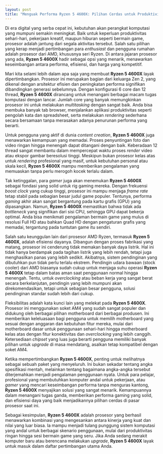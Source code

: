 ```yaml
---
layout: post
title: "Menguak Performa Ryzen 5 4600X: Pilihan Cerdas untuk Produktivitas dan Gaming"
---
```


Di era digital yang serba cepat ini, kebutuhan akan perangkat komputasi yang mumpuni semakin meningkat. Baik untuk keperluan produktivitas sehari-hari, pekerjaan kreatif, maupun hiburan seperti bermain game, prosesor adalah jantung dari segala aktivitas tersebut. Salah satu pilihan yang kerap menjadi pertimbangan para *enthusiast* dan pengguna rumahan adalah prosesor dari AMD, khususnya seri Ryzen. Di antara jajaran prosesor yang ada, **Ryzen 5 4600X** hadir sebagai opsi yang menarik, menawarkan keseimbangan antara performa, efisiensi, dan harga yang kompetitif.

Mari kita selami lebih dalam apa saja yang membuat **Ryzen 5 4600X** layak dipertimbangkan. Prosesor ini merupakan bagian dari keluarga Zen 2, yang dikenal dengan arsitektur efisien dan peningkatan performa signifikan dibandingkan generasi sebelumnya. Dengan konfigurasi 6 core dan 12 thread, **Ryzen 5 4600X** dirancang untuk menangani berbagai macam tugas komputasi dengan lancar. Jumlah core yang banyak memungkinkan prosesor ini untuk melakukan *multitasking* dengan sangat baik. Anda bisa membuka banyak tab browser, menjalankan aplikasi produktivitas seperti pengolah kata dan spreadsheet, serta melakukan *rendering* sederhana secara bersamaan tanpa merasakan adanya penurunan performa yang berarti.

Untuk pengguna yang aktif di dunia *content creation*, **Ryzen 5 4600X** juga menawarkan kemampuan yang memadai. Proses penyuntingan foto dan video ringan hingga menengah dapat ditangani dengan baik. Keberadaan 12 thread sangat membantu dalam mempercepat waktu proses *render* video atau ekspor gambar beresolusi tinggi. Meskipun bukan prosesor kelas atas untuk *rendering* profesional yang masif, untuk kebutuhan personal atau skala kecil, **Ryzen 5 4600X** mampu memberikan pengalaman yang memuaskan tanpa perlu merogoh kocek terlalu dalam.

Tak ketinggalan, para *gamer* juga akan menemukan **Ryzen 5 4600X** sebagai fondasi yang solid untuk rig gaming mereka. Dengan frekuensi *boost clock* yang cukup tinggi, prosesor ini mampu menjaga *frame rate* tetap stabil pada sebagian besar judul game populer. Tentunya, performa *gaming* akhir akan sangat bergantung pada kartu grafis (GPU) yang dipasangkan. Namun, **Ryzen 5 4600X** memastikan bahwa tidak ada *bottleneck* yang signifikan dari sisi CPU, sehingga GPU dapat bekerja optimal. Anda bisa menikmati pengalaman bermain game yang mulus di resolusi Full HD atau bahkan Quad HD dengan pengaturan grafis yang memadai, tergantung pada tuntutan game itu sendiri.

Salah satu keunggulan lain dari prosesor AMD Ryzen, termasuk **Ryzen 5 4600X**, adalah efisiensi dayanya. Dibangun dengan proses fabrikasi yang matang, prosesor ini cenderung tidak memakan banyak daya listrik. Hal ini tidak hanya berdampak pada tagihan listrik yang lebih rendah, tetapi juga menghasilkan panas yang lebih sedikit. Akibatnya, sistem pendinginan yang dibutuhkan pun tidak perlu terlalu ekstrem. Pendingin udara bawaan (stock cooler) dari AMD biasanya sudah cukup untuk menjaga suhu operasi **Ryzen 5 4600X** tetap dalam batas aman saat penggunaan normal hingga menengah. Tentu, untuk *overclocking* atau beban kerja yang sangat berat secara berkelanjutan, pendingin yang lebih mumpuni akan direkomendasikan, tetapi untuk sebagian besar pengguna, solusi pendinginan standar sudah lebih dari cukup.

Fleksibilitas adalah kata kunci lain yang melekat pada **Ryzen 5 4600X**. Prosesor ini menggunakan soket AM4 yang sudah sangat populer dan didukung oleh berbagai pilihan motherboard dari berbagai produsen. Ini memberikan keleluasaan bagi pengguna untuk memilih motherboard yang sesuai dengan anggaran dan kebutuhan fitur mereka, mulai dari motherboard dasar untuk penggunaan sehari-hari hingga motherboard kelas atas dengan fitur konektivitas dan *overclocking* yang lebih canggih. Ketersediaan *chipset* yang luas juga berarti pengguna memiliki banyak pilihan untuk *upgrade* di masa mendatang, asalkan tetap kompatibel dengan soket AM4.

Ketika mempertimbangkan **Ryzen 5 4600X**, penting untuk melihatnya sebagai sebuah paket yang menyeluruh. Ini bukan sekadar tentang angka spesifikasi mentah, melainkan tentang bagaimana angka-angka tersebut diterjemahkan menjadi pengalaman penggunaan nyata. Untuk para pelajar, profesional yang membutuhkan komputer andal untuk pekerjaan, atau *gamer* yang mencari keseimbangan performa tanpa menguras kantong, **Ryzen 5 4600X** menyajikan solusi yang sangat menarik. Kemampuannya dalam menangani tugas ganda, memberikan performa gaming yang solid, dan efisiensi daya yang baik menjadikannya pilihan cerdas di pasar prosesor saat ini.

Sebagai kesimpulan, **Ryzen 5 4600X** adalah prosesor yang berhasil menawarkan kombinasi yang mengesankan antara kinerja yang kuat dan nilai yang luar biasa. Ia mampu menjadi tulang punggung sistem komputasi yang andal untuk berbagai skenario penggunaan, mulai dari produktivitas ringan hingga sesi bermain game yang seru. Jika Anda sedang merakit komputer baru atau berencana melakukan *upgrade*, **Ryzen 5 4600X** layak untuk masuk dalam daftar pertimbangan utama Anda.
